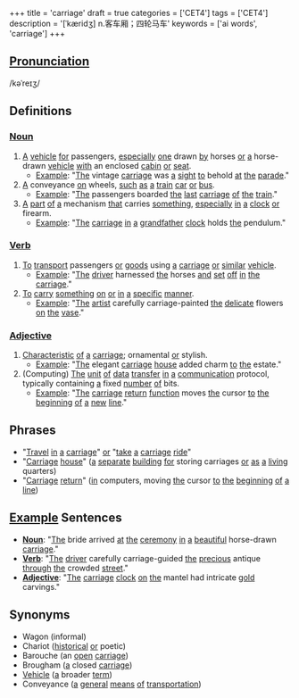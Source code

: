 +++
title = 'carriage'
draft = true
categories = ['CET4']
tags = ['CET4']
description = '[ˈkæridʒ] n.客车厢；四轮马车'
keywords = ['ai words', 'carriage']
+++

## [Pronunciation](/en/post/pronunciation/)
/kəˈreɪʒ/

## Definitions
### [Noun](/en/post/noun/)
1. [A](/en/post/a/) [vehicle](/en/post/vehicle/) [for](/en/post/for/) passengers, [especially](/en/post/especially/) [one](/en/post/one/) drawn [by](/en/post/by/) horses [or](/en/post/or/) [a](/en/post/a/) horse-drawn [vehicle](/en/post/vehicle/) [with](/en/post/with/) an enclosed [cabin](/en/post/cabin/) [or](/en/post/or/) [seat](/en/post/seat/).
   - [Example](/en/post/example/): "[The](/en/post/the/) vintage [carriage](/en/post/carriage/) was [a](/en/post/a/) [sight](/en/post/sight/) [to](/en/post/to/) behold [at](/en/post/at/) [the](/en/post/the/) [parade](/en/post/parade/)."
2. [A](/en/post/a/) conveyance [on](/en/post/on/) wheels, [such](/en/post/such/) [as](/en/post/as/) [a](/en/post/a/) [train](/en/post/train/) [car](/en/post/car/) [or](/en/post/or/) [bus](/en/post/bus/).
   - [Example](/en/post/example/): "[The](/en/post/the/) passengers boarded [the](/en/post/the/) [last](/en/post/last/) [carriage](/en/post/carriage/) [of](/en/post/of/) [the](/en/post/the/) [train](/en/post/train/)."
3. [A](/en/post/a/) [part](/en/post/part/) [of](/en/post/of/) [a](/en/post/a/) mechanism [that](/en/post/that/) carries [something](/en/post/something/), [especially](/en/post/especially/) [in](/en/post/in/) [a](/en/post/a/) [clock](/en/post/clock/) [or](/en/post/or/) firearm.
   - [Example](/en/post/example/): "[The](/en/post/the/) [carriage](/en/post/carriage/) [in](/en/post/in/) [a](/en/post/a/) [grandfather](/en/post/grandfather/) [clock](/en/post/clock/) holds [the](/en/post/the/) pendulum."

### [Verb](/en/post/verb/)
1. [To](/en/post/to/) [transport](/en/post/transport/) passengers [or](/en/post/or/) [goods](/en/post/goods/) using [a](/en/post/a/) [carriage](/en/post/carriage/) [or](/en/post/or/) [similar](/en/post/similar/) [vehicle](/en/post/vehicle/).
   - [Example](/en/post/example/): "[The](/en/post/the/) [driver](/en/post/driver/) harnessed [the](/en/post/the/) horses [and](/en/post/and/) [set](/en/post/set/) [off](/en/post/off/) [in](/en/post/in/) [the](/en/post/the/) [carriage](/en/post/carriage/)."
2. [To](/en/post/to/) [carry](/en/post/carry/) [something](/en/post/something/) [on](/en/post/on/) [or](/en/post/or/) [in](/en/post/in/) [a](/en/post/a/) [specific](/en/post/specific/) [manner](/en/post/manner/).
   - [Example](/en/post/example/): "[The](/en/post/the/) [artist](/en/post/artist/) carefully carriage-painted [the](/en/post/the/) [delicate](/en/post/delicate/) flowers [on](/en/post/on/) [the](/en/post/the/) [vase](/en/post/vase/)."

### [Adjective](/en/post/adjective/)
1. [Characteristic](/en/post/characteristic/) [of](/en/post/of/) [a](/en/post/a/) [carriage](/en/post/carriage/); ornamental [or](/en/post/or/) stylish.
   - [Example](/en/post/example/): "[The](/en/post/the/) elegant [carriage](/en/post/carriage/) [house](/en/post/house/) added charm [to](/en/post/to/) [the](/en/post/the/) estate."
2. (Computing) [The](/en/post/the/) [unit](/en/post/unit/) [of](/en/post/of/) [data](/en/post/data/) [transfer](/en/post/transfer/) [in](/en/post/in/) [a](/en/post/a/) [communication](/en/post/communication/) protocol, typically containing [a](/en/post/a/) fixed [number](/en/post/number/) [of](/en/post/of/) bits.
   - [Example](/en/post/example/): "[The](/en/post/the/) [carriage](/en/post/carriage/) [return](/en/post/return/) [function](/en/post/function/) moves [the](/en/post/the/) cursor [to](/en/post/to/) [the](/en/post/the/) [beginning](/en/post/beginning/) [of](/en/post/of/) [a](/en/post/a/) [new](/en/post/new/) [line](/en/post/line/)."

## Phrases
- "[Travel](/en/post/travel/) [in](/en/post/in/) [a](/en/post/a/) [carriage](/en/post/carriage/)" [or](/en/post/or/) "[take](/en/post/take/) [a](/en/post/a/) [carriage](/en/post/carriage/) [ride](/en/post/ride/)"
- "[Carriage](/en/post/carriage/) [house](/en/post/house/)" ([a](/en/post/a/) [separate](/en/post/separate/) [building](/en/post/building/) [for](/en/post/for/) storing carriages [or](/en/post/or/) [as](/en/post/as/) [a](/en/post/a/) [living](/en/post/living/) quarters)
- "[Carriage](/en/post/carriage/) [return](/en/post/return/)" ([in](/en/post/in/) computers, moving [the](/en/post/the/) cursor [to](/en/post/to/) [the](/en/post/the/) [beginning](/en/post/beginning/) [of](/en/post/of/) [a](/en/post/a/) [line](/en/post/line/))

## [Example](/en/post/example/) Sentences
- **[Noun](/en/post/noun/)**: "[The](/en/post/the/) bride arrived [at](/en/post/at/) [the](/en/post/the/) [ceremony](/en/post/ceremony/) [in](/en/post/in/) [a](/en/post/a/) [beautiful](/en/post/beautiful/) horse-drawn [carriage](/en/post/carriage/)."
- **[Verb](/en/post/verb/)**: "[The](/en/post/the/) [driver](/en/post/driver/) carefully carriage-guided [the](/en/post/the/) [precious](/en/post/precious/) antique [through](/en/post/through/) [the](/en/post/the/) crowded [street](/en/post/street/)."
- **[Adjective](/en/post/adjective/)**: "[The](/en/post/the/) [carriage](/en/post/carriage/) [clock](/en/post/clock/) [on](/en/post/on/) [the](/en/post/the/) mantel had intricate [gold](/en/post/gold/) carvings."

## Synonyms
- Wagon (informal)
- Chariot ([historical](/en/post/historical/) [or](/en/post/or/) poetic)
- Barouche (an [open](/en/post/open/) [carriage](/en/post/carriage/))
- Brougham ([a](/en/post/a/) closed [carriage](/en/post/carriage/))
- [Vehicle](/en/post/vehicle/) ([a](/en/post/a/) broader [term](/en/post/term/))
- Conveyance ([a](/en/post/a/) [general](/en/post/general/) [means](/en/post/means/) [of](/en/post/of/) [transportation](/en/post/transportation/))
